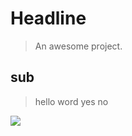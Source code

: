 # Headline

> An awesome project.

## sub

> hello word yes no

![](D:\soft\git\docsifyTest\img\111.png)